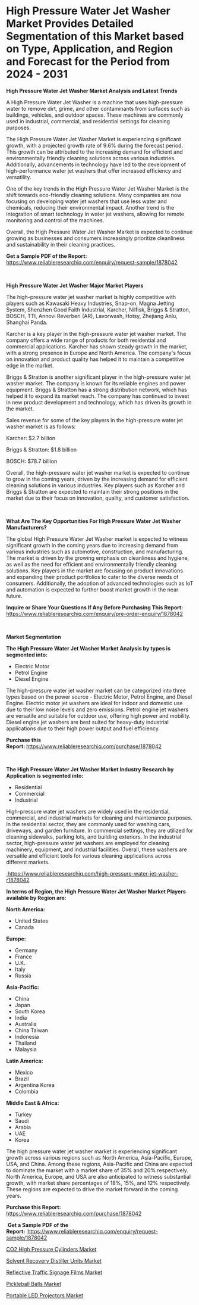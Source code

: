 <p><h1>High Pressure Water Jet Washer Market Provides Detailed Segmentation of this Market based on Type, Application, and Region and Forecast for the Period from 2024 - 2031</h1></p><p><strong>High Pressure Water Jet Washer Market Analysis and Latest Trends</strong></p>
<p><p>A High Pressure Water Jet Washer is a machine that uses high-pressure water to remove dirt, grime, and other contaminants from surfaces such as buildings, vehicles, and outdoor spaces. These machines are commonly used in industrial, commercial, and residential settings for cleaning purposes.</p><p>The High Pressure Water Jet Washer Market is experiencing significant growth, with a projected growth rate of 9.6% during the forecast period. This growth can be attributed to the increasing demand for efficient and environmentally friendly cleaning solutions across various industries. Additionally, advancements in technology have led to the development of high-performance water jet washers that offer increased efficiency and versatility.</p><p>One of the key trends in the High Pressure Water Jet Washer Market is the shift towards eco-friendly cleaning solutions. Many companies are now focusing on developing water jet washers that use less water and chemicals, reducing their environmental impact. Another trend is the integration of smart technology in water jet washers, allowing for remote monitoring and control of the machines.</p><p>Overall, the High Pressure Water Jet Washer Market is expected to continue growing as businesses and consumers increasingly prioritize cleanliness and sustainability in their cleaning practices.</p></p>
<p><strong>Get a Sample PDF of the Report:&nbsp;</strong> <a href="https://www.reliableresearchiq.com/enquiry/request-sample/1878042">https://www.reliableresearchiq.com/enquiry/request-sample/1878042</a></p>
<p>&nbsp;</p>
<p><strong>High Pressure Water Jet Washer Major Market Players</strong></p>
<p><p>The high-pressure water jet washer market is highly competitive with players such as Kawasaki Heavy Industries, Snap-on, Magna Jetting System, Shenzhen Good Faith Industrial, Karcher, Nilfisk, Briggs & Stratton, BOSCH, TTI, Annovi Reverberi (AR), Lavorwash, Hotsy, Zhejiang Anlu, Shanghai Panda.</p><p>Karcher is a key player in the high-pressure water jet washer market. The company offers a wide range of products for both residential and commercial applications. Karcher has shown steady growth in the market, with a strong presence in Europe and North America. The company's focus on innovation and product quality has helped it to maintain a competitive edge in the market.</p><p>Briggs & Stratton is another significant player in the high-pressure water jet washer market. The company is known for its reliable engines and power equipment. Briggs & Stratton has a strong distribution network, which has helped it to expand its market reach. The company has continued to invest in new product development and technology, which has driven its growth in the market.</p><p>Sales revenue for some of the key players in the high-pressure water jet washer market is as follows:</p><p>Karcher: $2.7 billion</p><p>Briggs & Stratton: $1.8 billion</p><p>BOSCH: $78.7 billion</p><p>Overall, the high-pressure water jet washer market is expected to continue to grow in the coming years, driven by the increasing demand for efficient cleaning solutions in various industries. Key players such as Karcher and Briggs & Stratton are expected to maintain their strong positions in the market due to their focus on innovation, quality, and customer satisfaction.</p></p>
<p>&nbsp;</p>
<p><strong>What Are The Key Opportunities For High Pressure Water Jet Washer Manufacturers?</strong></p>
<p><p>The global High Pressure Water Jet Washer market is expected to witness significant growth in the coming years due to increasing demand from various industries such as automotive, construction, and manufacturing. The market is driven by the growing emphasis on cleanliness and hygiene, as well as the need for efficient and environmentally friendly cleaning solutions. Key players in the market are focusing on product innovations and expanding their product portfolios to cater to the diverse needs of consumers. Additionally, the adoption of advanced technologies such as IoT and automation is expected to further boost market growth in the near future.</p></p>
<p><strong>Inquire or Share Your Questions If Any Before Purchasing This Report:</strong> <a href="https://www.reliableresearchiq.com/enquiry/pre-order-enquiry/1878042">https://www.reliableresearchiq.com/enquiry/pre-order-enquiry/1878042</a></p>
<p>&nbsp;</p>
<p><strong>Market Segmentation</strong></p>
<p><strong>The High Pressure Water Jet Washer Market Analysis by types is segmented into:</strong></p>
<p><ul><li>Electric Motor</li><li>Petrol Engine</li><li>Diesel Engine</li></ul></p>
<p><p>The high-pressure water jet washer market can be categorized into three types based on the power source - Electric Motor, Petrol Engine, and Diesel Engine. Electric motor jet washers are ideal for indoor and domestic use due to their low noise levels and zero emissions. Petrol engine jet washers are versatile and suitable for outdoor use, offering high power and mobility. Diesel engine jet washers are best suited for heavy-duty industrial applications due to their high power output and fuel efficiency.</p></p>
<p><strong>Purchase this Report:&nbsp;</strong><a href="https://www.reliableresearchiq.com/purchase/1878042">https://www.reliableresearchiq.com/purchase/1878042</a></p>
<p>&nbsp;</p>
<p><strong>The High Pressure Water Jet Washer Market Industry Research by Application is segmented into:</strong></p>
<p><ul><li>Residential</li><li>Commercial</li><li>Industrial</li></ul></p>
<p><p>High-pressure water jet washers are widely used in the residential, commercial, and industrial markets for cleaning and maintenance purposes. In the residential sector, they are commonly used for washing cars, driveways, and garden furniture. In commercial settings, they are utilized for cleaning sidewalks, parking lots, and building exteriors. In the industrial sector, high-pressure water jet washers are employed for cleaning machinery, equipment, and industrial facilities. Overall, these washers are versatile and efficient tools for various cleaning applications across different markets.</p></p>
<p><a href="https://www.reliableresearchiq.com/high-pressure-water-jet-washer-r1878042">&nbsp;https://www.reliableresearchiq.com/high-pressure-water-jet-washer-r1878042</a></p>
<p><strong>In terms of Region, the High Pressure Water Jet Washer Market Players available by Region are:</strong></p>
<p>
    <p> <strong> North America: </strong>
        <ul>
            <li>United States</li>
            <li>Canada</li>
        </ul>
        </p> 
    <p> <strong> Europe: </strong>
        <ul>
            <li>Germany</li>
            <li>France</li>
            <li>U.K.</li>
            <li>Italy</li>
            <li>Russia</li>
        </ul>
        </p> 
    <p> <strong> Asia-Pacific: </strong>
        <ul>
            <li>China</li>
            <li>Japan</li>
            <li>South Korea</li>
            <li>India</li>
            <li>Australia</li>
            <li>China Taiwan</li>
            <li>Indonesia</li>
            <li>Thailand</li>
            <li>Malaysia</li>
        </ul>
        </p> 
    <p> <strong> Latin America: </strong>
        <ul>
            <li>Mexico</li>
            <li>Brazil</li>
            <li>Argentina Korea</li>
            <li>Colombia</li>
        </ul>
        </p> 
    <p> <strong> Middle East & Africa: </strong>
        <ul>
            <li>Turkey</li>
            <li>Saudi</li>
            <li>Arabia</li>
            <li>UAE</li>
            <li>Korea</li>
        </ul>
    </p>
    </p>
<p><p>The high pressure water jet washer market is experiencing significant growth across various regions such as North America, Asia-Pacific, Europe, USA, and China. Among these regions, Asia-Pacific and China are expected to dominate the market with a market share of 35% and 20% respectively. North America, Europe, and USA are also anticipated to witness substantial growth, with market share percentages of 18%, 15%, and 12% respectively. These regions are expected to drive the market forward in the coming years.</p></p>
<p><strong>Purchase this Report: </strong><a href="https://www.reliableresearchiq.com/purchase/1878042">https://www.reliableresearchiq.com/purchase/1878042</a></p>
<p>&nbsp;<strong>Get a Sample PDF of the Report:&nbsp;&nbsp;</strong><a href="https://www.reliableresearchiq.com/enquiry/request-sample/1878042">https://www.reliableresearchiq.com/enquiry/request-sample/1878042</a></p>
<p><strong></strong></p>
<p><p><a href="https://github.com/mdinislamsheik/Market-Research-Report-List-1/blob/main/co2-high-pressure-cylinders-market.md">CO2 High Pressure Cylinders Market</a></p><p><a href="https://github.com/NorbertYates/Market-Research-Report-List-6/blob/main/solvent-recovery-distiller-units-market.md">Solvent Recovery Distiller Units Market</a></p><p><a href="https://medium.com/@eliasman59/reflective-traffic-signage-films-market-research-report-includes-analysis-on-market-size-share-and-532efaf56a3c">Reflective Traffic Signage Films Market</a></p><p><a href="https://medium.com/@daveblock12/global-pickleball-balls-market-size-is-expected-to-experience-a-cagr-of-12-through-2024-2031-2a87b2460712">Pickleball Balls Market</a></p><p><a href="https://medium.com/@madw10245644/global-portable-led-projectors-market-exploring-market-share-market-trends-and-future-growth-5886018f04ab">Portable LED Projectors Market</a></p></p>